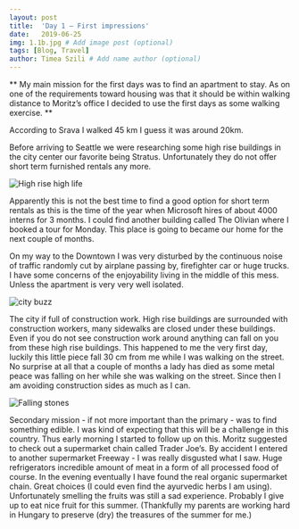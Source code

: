 ```yaml
---
layout: post
title:  'Day 1 – First impressions'
date:   2019-06-25
img: 1.1b.jpg # Add image post (optional)
tags: [Blog, Travel]
author: Timea Szili # Add name author (optional)
---
```


** My main mission for the first days was to find an apartment to stay.
As on one of the requirements toward housing was that it should be within walking distance to Moritz’s office I decided to use the first days as some walking exercise. **

According to Srava I walked 45 km I guess it was around 20km.

Before arriving to Seattle we were researching some high rise buildings in the city center our favorite being Stratus. Unfortunately they do not offer short term furnished rentals any more. 


![High rise high life]({{site.baseurl}}/assets/img/1.3.jpg)

Apparently this is not the best time to find a good option for short term rentals as this is the time of the year when Microsoft hires of about 4000 interns for 3 months. 
I could find another building called The Olivian where I booked a tour for Monday. This place is going to became our home for the next couple of months. 

On my way to the Downtown I was very disturbed by the continuous noise of traffic randomly cut by airplane passing by, firefighter car or huge trucks. I have some concerns of the enjoyability living in the middle of this mess. Unless the apartment is very very well isolated.

![city buzz]({{site.baseurl}}/assets/img/1.4.jpg)

The city if full of construction work. High rise buildings are surrounded with construction workers, many sidewalks are closed under these buildings. Even if you do not see construction work around anything can fall on you from these high rise buildings. This happened to me the very first day, luckily this little piece fall 30 cm from me while I was walking on the street. No surprise at all that a couple of months a lady has died as some metal peace was falling on her while she was walking on the street. Since then I am avoiding construction sides as much as I can.


![Falling stones]({{site.baseurl}}/assets/img/1.5.jpg)


Secondary mission - if not more important than the primary - was to find something edible. I was kind of expecting that this will be a challenge in this country. Thus early morning I started to follow up on this. Moritz suggested to check out a supermarket chain called Trader Joe’s. By accident I entered to another supermarket Freeway - I was really disgusted what I saw. Huge refrigerators incredible amount of meat in a form of all processed food of course. 
In the evening eventually  I have found the real organic supermarket chain. Great choices (I could even find the ayurvedic herbs I am using). Unfortunately smelling the fruits was still a sad experience. Probably I give up to eat nice fruit for this summer. (Thankfully my parents are working hard in Hungary to preserve (dry) the treasures of the summer for me.)

